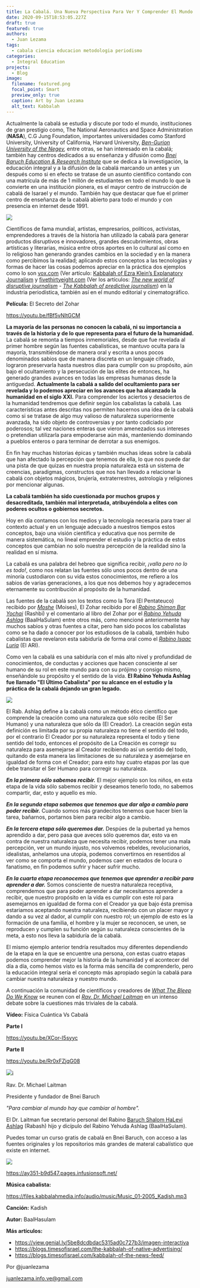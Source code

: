 ```yaml
---
title: La Cabalá. Una Nueva Perspectiva Para Ver Y Comprender El Mundo
date: 2020-09-15T18:53:05.227Z
draft: true
featured: true
authors:
  - Juan Lezama
tags:
  - cabala ciencia educacion metodologia periodismo
categories:
  - Integral Education
projects:
  - Blog
image:
  filename: featured.png
  focal_point: Smart
  preview_only: true
  caption: Art by Juan Lezama
  alt_text: Kabbalah
---
```

Actualmente la cabalá se estudia y discute por todo el mundo, instituciones de gran prestigio como, The National Aeronautics and Space Administration (**NASA**), C.G Jung Foundation, importantes universidades como Stanford University, University of California, Harvard University, *[Ben-Gurion University of the Negev](https://www.edx.org/course/introduction-kabbalah-israelx-kab1010x),* entre otras, se han interesado en la cabalá; también hay centros dedicados a su enseñanza y difusión como *[Bnei Baruch Education & Research Institute](https://kabbalah.info/)* que se dedica a la investigación, la educación integral y a la difusión de la cabalá marcando un antes y un después como si en efecto se tratase de un asunto científico contando con una matrícula de más de 1 millón de estudiantes en todo el mundo lo que la convierte en una institución pionera, es el mayor centro de instrucción de cabalá de Isarael y el mundo. También hay que destacar que fue el primer centro de enseñanza de la cabalá abierto para todo el mundo y con presencia en internet desde 1991.

![](https://steemitimages.com/0x0/http://www.kabbalah.info/es/images/SPA_zohar.jpg)

Científicos de fama mundial, artistas, empresarios, políticos, activistas, emprendedores a través de la historia han utilizado la cabalá para generar productos disruptivos e innovadores, grandes descubrimientos, obras artísticas y literarias, música entre otros aportes en lo cultural así como en lo religioso han generando grandes cambios en la sociedad y en la manera como percibimos la realidad; aplicando estos conceptos a las tecnologías y formas de hacer las cosas podemos apreciar en la práctica dos ejemplos como lo son [vox.com](https://vox.com/) (Ver artículo: [Kabbalah of Ezra Klein’s Explanatory Journalism](https://blogs.timesofisrael.com/kabbalah-of-ezra-kleins-explanatory-journalism/) y [fivethirtyeight.com](https://fivethirtyeight.com/) (Ver los artículos: *[The new world of disruptive journalism](https://blogs.timesofisrael.com/the-kabbalah-of-disruptive-journalism/) - [The Kabbalah of predictive journalism](https://blogs.timesofisrael.com/the-kabbalah-of-predictive-journalism/)*) en la industria periodística, también así en el mundo editorial y cinematográfico.

**Película:** El Secreto del Zohar

https://youtu.be/fBf5vNItGCM

**La mayoría de las personas no conocen la cabalá, ni su importancia a través de la historia y de lo que representa para el futuro de la humanidad.** La cabalá se remonta a tiempos inmemoriales, desde que fue revelada al primer hombre según las fuentes cabalisticas, se mantuvo oculta para la mayoría, transmitiéndose de manera oral y escrita a unos pocos denominados sabios que de manera discreta en un lenguaje cifrado, lograron preservarla hasta nuestros días para cumplir con su propósito, aún bajo el ocultamiento y la persecución de las elites de entonces, ha generado grandes avances en todas las empresas humanas desde la antiguedad. **Actualmente la cabalá a salido del ocultamiento para ser revelada y lo podemos apreciar en los avances que ha alcanzado la humanidad en el siglo XXI.** Para comprender los aciertos y desaciertos de la humanidad tendremos que definir según los cabalistas la cabalá. Las características antes descritas nos permiten hacernos una idea de la cabalá como si se tratase de algo muy valioso de naturaleza superiormente avanzada, ha sido objeto de controversias y por tanto codiciado por poderosos; tal vez naciones enteras que vieron amenezados sus intereses o pretendian utilizarla para empoderarse aún más, manteniendo dominando a pueblos enteros o para terminar de derrotar a sus enemigos.

En fin hay muchas historias épicas y también muchas ideas sobre la cabalá que han afectado la percepción que tenemos de ella, lo que nos puede dar una pista de que quizas en nuestra propia naturaleza está un sistema de creencias, paradigmas, constructos que nos han llevado a relacionar la cabalá con objetos mágicos, brujería, extraterrestres, astrología y religiones por mencionar algunas.

**La cabalá también ha sido cuestionada por muchos grupos y desacreditada, también mal interpretada, atribuyéndola a elites con poderes ocultos o gobiernos secretos.**

Hoy en día contamos con los medios y la tecnología necesaria para traer al contexto actual y en un lenguaje adecuado a nuestros tiempos estos conceptos, bajo una visión científica y educativa que nos permite de manera sistemática, no lineal emprender el estudio y la práctica de estos conceptos que cambian no solo nuestra percepción de la realidad sino la realidad en sí misma.

La cabalá es una palabra del hebreo que significa recibir, *¡valla pero no lo es todo!*, como nos relatan las fuentes sólo unos pocos dentro de una minoría custodiaron con su vida estos conocimientos, me refiero a los sabios de varias generaciones, a los que nos debemos hoy y agradecemos eternamente su contribución al propósito de la humanidad.

Las fuentes de la cabalá son los textos como la Tora (El Pentateuco) recibido por *[Moshe](https://en.wikipedia.org/wiki/Moses)* (Moises), El Zohar recibido por el *[Rabino Shimon Bar Yochai](https://en.wikipedia.org/wiki/Simeon_bar_Yochai)* (Rashbi) y el comentario al libro del Zohar por el *[Rabino Yehuda Ashlag](https://en.wikipedia.org/wiki/Yehuda_Ashlag)* (BaalHaSulam) entre otros más, como mencioné anteriormente hay muchos sabios y otras fuentes a citar, pero han sido pocos los cabalistas como se ha dado a conocer por los estudiosos de la cabalá, también hubo cabalistas que revelaron esta sabiduría de forma oral como el *[Rabino Isaac Luria](https://en.wikipedia.org/wiki/Isaac_Luria)* (El ARI).

Como ven la cabalá es una sabiduría con el más alto nivel y profundidad de conocimientos, de conductas y acciones que hacen consciente al ser humano de su rol en este mundo para con su prójimo y consigo mismo, enseñándole su propósito y el sentido de la vida. **El Rabino Yehuda Ashlag fue llamado "El Último Cabalista" por su alcance en el estudio y la práctica de la cabalá dejando un gran legado.**

![](https://steemitimages.com/0x0/http://www.kab.co.il/var/kbl/storage/images/kabbalah/authors/yehuda_leib_halevi_ashlag_baal_hasulam/644066-15-heb-IL/yehuda_leib_halevi_ashlag_baal_hasulam_medium.jpg)

El Rab. Ashlag define a la cabalá como un método ético científico que comprende la creación como una naturaleza que sólo recibe (El Ser Humano) y una naturaleza que sólo da (El Creador). La creación según esta definición es limitada por su propia naturaleza no tiene el sentido del todo, por el contrario El Creador por su naturaleza representa el todo y tiene sentido del todo, entonces el propósito de La Creación es corregir su naturaleza para asemejarse al Creador recibiendo así un sentido del todo, quitando de esta manera las limitaciones de su naturaleza y asemejarse en igualdad de forma con el Creador; para esto hay cuatro etapas por las que debe transitar el Ser Humano para corregir su naturaleza.

***En la primera sólo sabemos recibir.*** El mejor ejemplo son los niños, en esta etapa de la vida sólo sabemos recibir y deseamos tenerlo todo, no sabemos compartir, dar, esto y aquello es mío.

***En la segunda etapa sabemos que tenemos que dar algo a cambio para poder recibir.*** Cuando somos más grandecitos tenemos que hacer bien la tarea, bañarnos, portarnos bien para recibir algo a cambio.

***En la tercera etapa sólo queremos dar.*** Despúes de la pubertad ya hemos aprendido a dar, pero pasa que aveces sólo queremos dar, esto va en contra de nuestra naturaleza que necesita recibir, podemos tener una mala percepción, ver un mundo injusto, nos volvemos rebeldes, revolucionarios, idealistas, anhelamos una utopía, podemos convertirnos en resentidos al ver como se comporta el mundo, podemos caer en estados de locura o fanatismo, en fín podemos sufrir y hacer sufrir mucho.

***En la cuarta etapa reconocemos que tenemos que aprender a recibir para aprender a dar.*** Somos consciente de nuestra naturaleza receptiva, comprendemos que para poder aprender a dar necesitamos aprender a recibir, que nuestro propósito en la vida es cumplir con este rol para asemejarnos en igualdad de forma con el Creador ya que bajo ésta premisa estariamos aceptando nuestra naturaleza, recibiendo con un placer mayor y dando a su vez al dador, al cumplir con nuestro rol; un ejemplo de esto es la formación de una familia, el hombre y la mujer se reconocen, se unen, se reproducen y cumplen su función según su naturaleza conscientes de la meta, a esto nos lleva la sabiduría de la cabalá.

El mismo ejemplo anterior tendría resultados muy diferentes dependiendo de la etapa en la que se encuentre una persona, con estas cuatro etapas podemos comprender mejor la historia de la humanidad y el acontecer del día a día, como hemos visto es la forma más sencilla de comprenderlo, pero la educación integral sería el concepto más apropiado según la cabalá para cambiar nuestra naturaleza y nuestro mundo.

A continuación la comunidad de científicos y creadores de *[What The Bleep Do We Know](https://en.wikipedia.org/wiki/What_the_Bleep_Do_We_Know!%3F)* se reunen con el *[Rav. Dr. Michael Laitman](https://laitman.com/)* en un intenso debate sobre la cuestiones más triviales de la cabalá.

**Vídeo:** Física Cuántica Vs Cabalá

**Parte I**

<https://youtu.be/XCor-I5syyc> 

**Parte II**

<https://youtu.be/Rr0xFZjqG08>

![](https://steemitimages.com/0x0/http://www.kabbalah.info/net/wp-content/uploads/2016/02/dr-michael-laitman-logo.jpg)i

Rav. Dr. Michael Laitman

Presidente y fundador de Bnei Baruch

*"Para cambiar al mundo hay que cambiar al hombre".*

El Dr. Laitman fue secretario personal del Rabino [Baruch Shalom HaLevi Ashlag](https://en.wikipedia.org/wiki/Baruch_Ashlag) (Rabash) hijo y dicípulo del Rabino Yehuda Ashlag (BaalHaSulam).

Puedes tomar un curso gratis de cabalá en Bnei Baruch, con acceso a las fuentes originales y los repositorios más grandes de materal cabalístico que existe en internet.

![](https://steemitimages.com/0x0/http://www.kabbalah.info/es/images/stories/semester.jpg)

<https://ay351-b9d547.pages.infusionsoft.net/>

**Música cabalista:**

<https://files.kabbalahmedia.info/audio/music/Music_01-2005_Kadish.mp3>

**Canción:** Kadish

**Autor:** BaalHasulam

**Más artículos:** 

* <https://view.genial.ly/5be8dcdbdac5315ad0c727b3/imagen-interactiva>
* <https://blogs.timesofisrael.com/the-kabbalah-of-native-advertising/>
* <https://blogs.timesofisrael.com/kabbalah-of-the-news-feed/>

Por @juanlezama

juanlezama.info.ve@gmail.com